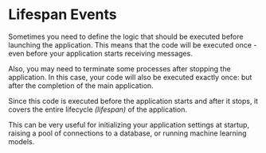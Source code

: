 # Lifespan Events

Sometimes you need to define the logic that should be executed before launching the application.
This means that the code will be executed once - even before your application starts receiving messages.

Also, you may need to terminate some processes after stopping the application. In this case, your code will also be executed exactly once:
but after the completion of the main application.

Since this code is executed before the application starts and after it stops, it covers the entire lifecycle *(lifespan)* of the application.

This can be very useful for initializing your application settings at startup, raising a pool of connections to a database, or running machine learning models.
